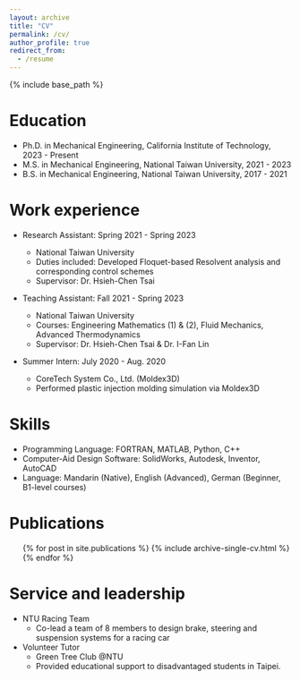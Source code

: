 ```yaml
---
layout: archive
title: "CV"
permalink: /cv/
author_profile: true
redirect_from:
  - /resume
---
```


{% include base_path %}

Education
======
* Ph.D. in Mechanical Engineering, California Institute of Technology, 2023 - Present
* M.S. in Mechanical Engineering, National Taiwan University, 2021 - 2023
* B.S. in Mechanical Engineering, National Taiwan University, 2017 - 2021

Work experience
======
* Research Assistant: Spring 2021 - Spring 2023
  * National Taiwan University
  * Duties included: Developed Floquet-based Resolvent analysis and corresponding control schemes
  * Supervisor: Dr. Hsieh-Chen Tsai

* Teaching Assistant: Fall 2021 - Spring 2023
  * National Taiwan University
  * Courses: Engineering Mathematics (1) & (2), Fluid Mechanics, Advanced Thermodynamics
  * Supervisor: Dr. Hsieh-Chen Tsai & Dr. I-Fan Lin
* Summer Intern: July 2020 - Aug. 2020
  * CoreTech System Co., Ltd. (Moldex3D)
  * Performed plastic injection molding simulation via Moldex3D
  
Skills
======
* Programming Language: FORTRAN, MATLAB, Python, C++
* Computer-Aid Design Software: SolidWorks, Autodesk, Inventor, AutoCAD
* Language: Mandarin (Native), English (Advanced), German (Beginner, B1-level courses)

Publications
======
  <ul>{% for post in site.publications %}
    {% include archive-single-cv.html %}
  {% endfor %}</ul>
  
    
Service and leadership
======
* NTU Racing Team
  * Co-lead a team of 8 members to design brake, steering and suspension systems for a racing car
* Volunteer Tutor
  * Green Tree Club @NTU
  * Provided educational support to disadvantaged students in Taipei.

